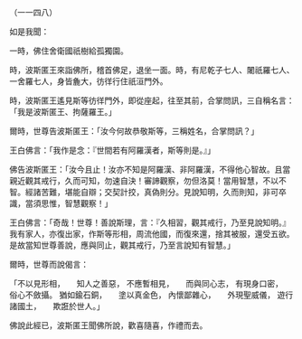 （一一四八）

如是我聞：

一時，佛住舍衛國祇樹給孤獨園。

時，波斯匿王來詣佛所，稽首佛足，退坐一面。時，有尼乾子七人、闍祇羅七人、一舍羅七人，身皆麁大，彷徉行住祇洹門外。

時，波斯匿王遙見斯等彷徉門外，即從座起，往至其前，合掌問訊，三自稱名言：「我是波斯匿王、拘薩羅王。」

爾時，世尊告波斯匿王：「汝今何故恭敬斯等，三稱姓名，合掌問訊？」

王白佛言：「我作是念：『世間若有阿羅漢者，斯等則是。』」

佛告波斯匿王：「汝今且止！汝亦不知是阿羅漢、非阿羅漢，不得他心智故。且當親近觀其戒行，久而可知，勿速自決！審諦觀察，勿但洛莫！當用智慧，不以不智。經諸苦難，堪能自辯；交契計挍，真偽則分。見說知明，久而則知，非可卒識，當須思惟，智慧觀察！」

王白佛言：「奇哉！世尊！善說斯理，言：『久相習，觀其戒行，乃至見說知明。』我有家人，亦復出家，作斯等形相，周流他國，而復來還，捨其被服，還受五欲。是故當知世尊善說，應與同止，觀其戒行，乃至言說知有智慧。」

爾時，世尊而說偈言：

「不以見形相，　　知人之善惡，
不應暫相見，　　而與同心志，
有現身口密，　　俗心不斂攝。
猶如鍮石銅，　　塗以真金色，
內懷鄙雜心，　　外現聖威儀，
遊行諸國土，　　欺誑於世人。」

佛說此經已，波斯匿王聞佛所說，歡喜隨喜，作禮而去。










